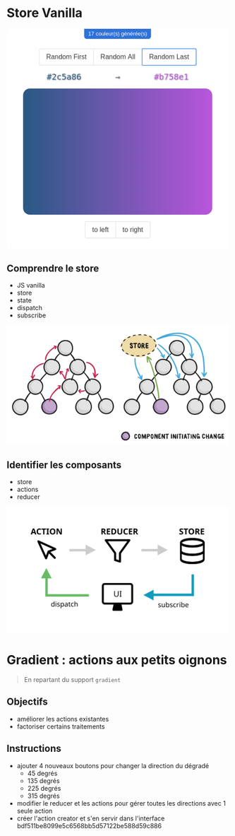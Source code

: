 # Store Vanilla

![](docs/gradient.png)

## Comprendre le store

- JS vanilla
- store
- state
- dispatch
- subscribe

![](docs/with-store.png)


## Identifier les composants

- store
- actions
- reducer

![](docs/flow.svg)






# Gradient : actions aux petits oignons

> En repartant du support `gradient`

## Objectifs

- améliorer les actions existantes
- factoriser certains traitements

## Instructions

- ajouter 4 nouveaux boutons pour changer la direction du dégradé
  - 45 degrés
  - 135 degrés
  - 225 degrés
  - 315 degrés
- modifier le reducer et les actions pour gérer toutes les directions avec 1 seule action
- créer l'action creator et s'en servir dans l'interface
bdf511be8099e5c6568bb5d57122be588d59c886